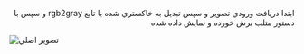 <div dir='rtl'>
  
  ابتدا دريافت ورودي تصوير و سپس تبديل به خاكستري شده با تابع rgb2gray و سپس با دستور متلب برش خورده و نمايش داده شده 
  
  </div>
  
    
  ![تصوير اصلي]('https://github.com/semnan-university-ai/image-processing-class/blob/main/excersiecs/Homayontoosy/9/joje.jpg')


